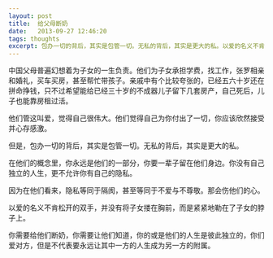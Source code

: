 ```yaml
---
layout: post
title:  给父母断奶
date:   2013-09-27 12:46:20
tags: thoughts
excerpt: 包办一切的背后，其实是包管一切。无私的背后，其实是更大的私。以爱的名义不肯松开的双手，并没有将子女搂在胸前，而是紧紧地勒在了子女的脖子上。
---
```

中国父母普遍幻想着为子女的一生负责。他们为子女承担学费，找工作，张罗相亲和婚礼，买车买房，甚至帮忙带孩子。亲戚中有个比较夸张的，已经五六十岁还在拼命挣钱，只不过希望能给已经三十岁的不成器儿子留下几套房产，自己死后，儿子也能靠房租过活。

他们管这叫爱，觉得自己很伟大。他们觉得自己为你付出了一切，你应该欣然接受并心存感激。

但是，包办一切的背后，其实是包管一切。无私的背后，其实是更大的私。

在他们的概念里，你永远是他们的一部分，你要一辈子留在他们身边。你没有自己独立的人生，更不允许你有自己的隐私。

因为在他们看来，隐私等同于隔阂，甚至等同于不爱与不尊敬。那会伤他们的心。

以爱的名义不肯松开的双手，并没有将子女搂在胸前，而是紧紧地勒在了子女的脖子上。

你需要给他们断奶，你需要让他们知道，你的或是他们的人生是彼此独立的，你们爱对方，但是不代表要永远让其中一方的人生成为另一方的附属。